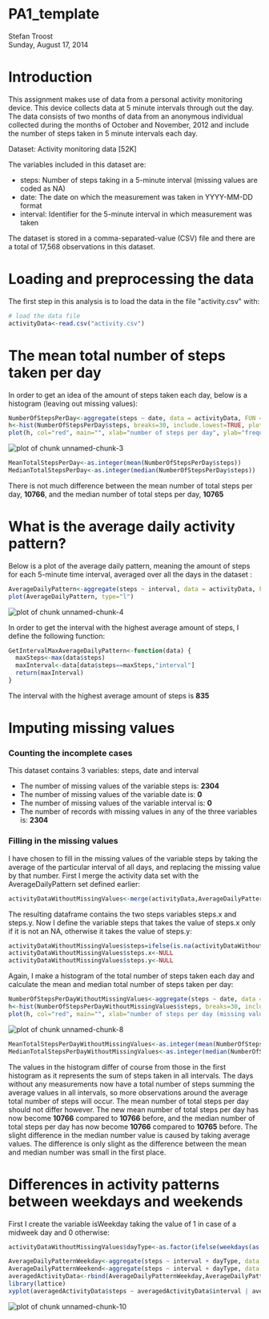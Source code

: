 # PA1_template
Stefan Troost  
Sunday, August 17, 2014  



# Introduction
This assignment makes use of data from a personal activity monitoring device. This device collects data at 5 minute intervals through out the day. The data consists of two months of data from an anonymous individual collected during the months of October and November, 2012 and include the number of steps taken in 5 minute intervals each day.  
  
Dataset: Activity monitoring data [52K]  
  
The variables included in this dataset are:  
- steps: Number of steps taking in a 5-minute interval (missing values are coded as NA)  
- date: The date on which the measurement was taken in YYYY-MM-DD format  
- interval: Identifier for the 5-minute interval in which measurement was taken  
  
The dataset is stored in a comma-separated-value (CSV) file and there are a total of 17,568 observations in this dataset.

# Loading and preprocessing the data
The first step in this analysis is to load the data in the file "activity.csv" with:

```r
# load the data file
activityData<-read.csv("activity.csv")
```

# The mean total number of steps taken per day
In order to get an idea of the amount of steps taken each day, below is a histogram  (leaving out missing values):  

```r
NumberOfStepsPerDay<-aggregate(steps ~ date, data = activityData, FUN = sum, na.action = na.omit)
h<-hist(NumberOfStepsPerDay$steps, breaks=30, include.lowest=TRUE, plot=FALSE)
plot(h, col="red", main="", xlab="number of steps per day", ylab="frequency (%)")
```

![plot of chunk unnamed-chunk-3](./PA1_template_files/figure-html/unnamed-chunk-3.png) 

```r
MeanTotalStepsPerDay<-as.integer(mean(NumberOfStepsPerDay$steps))
MedianTotalStepsPerDay<-as.integer(median(NumberOfStepsPerDay$steps))
```
  
There is not much difference between the mean number of total steps per day, **10766**, and the median number of total steps per day, **10765**

# What is the average daily activity pattern?
Below is a plot of the average daily pattern, meaning the amount of steps for each 5-minute time interval, averaged over all the days in the dataset :  

```r
AverageDailyPattern<-aggregate(steps ~ interval, data = activityData, FUN = mean, na.action = na.omit)
plot(AverageDailyPattern, type="l")
```

![plot of chunk unnamed-chunk-4](./PA1_template_files/figure-html/unnamed-chunk-4.png) 

In order to get the interval with the highest average amount of steps, I define the following function:  

```r
GetIntervalMaxAverageDailyPattern<-function(data) {
  maxSteps<-max(data$steps)
  maxInterval<-data[data$steps==maxSteps,"interval"]
  return(maxInterval)
}
```

The interval with the highest average amount of steps is **835**

# Imputing missing values
### Counting the incomplete cases
This dataset contains 3 variables: steps, date and interval  
- The number of missing values of the variable steps is: **2304**  
- The number of missing values of the variable date is: **0**  
- The number of missing values of the variable interval is: **0**  
- The number of records with missing values in any of the three variables is: **2304**

### Filling in the missing values
I have chosen to fill in the missing values of the variable steps by taking the average of the particular interval of all days, and replacing the missing value by that number. First I merge the activity data set with the AverageDailyPattern set defined earlier:

```r
activityDataWithoutMissingValues<-merge(activityData,AverageDailyPattern,by.x="interval",by.y="interval")
```
The resulting dataframe contains the two steps variables steps.x and steps.y. Now I define the variable steps that takes the value of steps.x only if it is not an NA, otherwise it takes the value of steps.y: 

```r
activityDataWithoutMissingValues$steps=ifelse(is.na(activityDataWithoutMissingValues$steps.x),activityDataWithoutMissingValues$steps.y,activityDataWithoutMissingValues$steps.x)
activityDataWithoutMissingValues$steps.x<-NULL
activityDataWithoutMissingValues$steps.y<-NULL
```
    
Again, I make a histogram of the total number of steps taken each day and calculate the mean and median total number of steps taken per day: 
  

```r
NumberOfStepsPerDayWithoutMissingValues<-aggregate(steps ~ date, data = activityDataWithoutMissingValues, FUN = sum, na.action = na.omit)
h<-hist(NumberOfStepsPerDayWithoutMissingValues$steps, breaks=30, include.lowest=TRUE, plot=FALSE)
plot(h, col="red", main="", xlab="number of steps per day (missing values corrected)", ylab="frequency (%)")
```

![plot of chunk unnamed-chunk-8](./PA1_template_files/figure-html/unnamed-chunk-8.png) 

```r
MeanTotalStepsPerDayWithoutMissingValues<-as.integer(mean(NumberOfStepsPerDayWithoutMissingValues$steps))
MedianTotalStepsPerDayWithoutMissingValues<-as.integer(median(NumberOfStepsPerDayWithoutMissingValues$steps))
```
  
The values in the histogram differ of course from those in the first histogram as it represents the sum of steps taken in all intervals. The days without any measurements now have a total number of steps summing the average values in all intervals, so more observations around the average total number of steps will occur. The mean number of total steps per day should not differ however. The new mean number of total steps per day has now become **10766** compared to **10766** before, and the median number of total steps per day has now become **10766** compared to **10765** before. The slight difference in the median number value is caused by taking average values. The difference is only slight as the difference between the mean and median number was small in the first place.

# Differences in activity patterns between weekdays and weekends
First I create the variable isWeekday taking the value of 1 in case of a midweek day and 0 otherwise:  

```r
activityDataWithoutMissingValues$dayType<-as.factor(ifelse(weekdays(as.Date(activityDataWithoutMissingValues$date)) %in% c("Saturday", "Sunday"),"weekend","weekday"))
```


```r
AverageDailyPatternWeekday<-aggregate(steps ~ interval + dayType, data = subset(activityDataWithoutMissingValues,dayType=="weekday"), FUN = mean, na.action = na.omit)
AverageDailyPatternWeekend<-aggregate(steps ~ interval + dayType, data = subset(activityDataWithoutMissingValues,dayType=="weekend"), FUN = mean, na.action = na.omit)
averagedActivityData<-rbind(AverageDailyPatternWeekday,AverageDailyPatternWeekend)
library(lattice)
xyplot(averagedActivityData$steps ~ averagedActivityData$interval | averagedActivityData$dayType,xlab="Interval",ylab="average number of steps",type="l",layout=c(1,2))
```

![plot of chunk unnamed-chunk-10](./PA1_template_files/figure-html/unnamed-chunk-10.png) 


